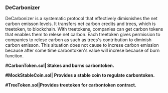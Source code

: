 ### DeCarbonizer


DeCarbonizer is a systematic protocol that effectively dimisnishes the net carbon emisson levels. It transfers net carbon credits and trees, which is treetoken, to blockchain.  With treetokens, companies can get carbon tokens that enables them to relese net carbon. Each treetoken gives permission to companies to relese carbon as such as trees's contribution to diminish carbon emisson. This situation does not cause to increse carbon emission because after some time carbontoken's value will increse because of burn funciton.  

**#CarbonToken.sol| Stakes and burns carbontoken.**

**#MockStableCoin.sol| Provides a stable coin to regulate carbontoken.**

**#TreeToken.sol|Provides treetoken for carbontoken contract.** 
